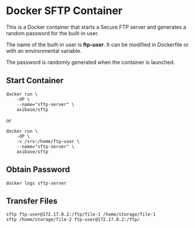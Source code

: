 # Docker SFTP Container

This is a Docker container that starts a Secure FTP server and generates a random password for the built-in user.

The name of the built-in user is **ftp-user**. It can be modified in Dockerfile or with an environmental variable.

The password is randomly generated when the container is launched.

## Start Container

```
docker run \
    -dP \
    --name="sftp-server" \
    axibase/sftp
```

or

```
docker run \
    -dP \
    -v /srv:/home/ftp-user \
    --name="sftp-server" \
    axibase/sftp
```

## Obtain Password

```
docker logs sftp-server
```

## Transfer Files

```
sftp ftp-user@172.17.0.2:/ftp/file-1 /home/storage/file-1
sftp /home/storage/file-2 ftp-user@172.17.0.2:/ftp/
```


